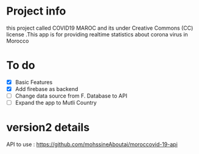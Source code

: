 # Project info
this project called COVID19 MAROC and its under Creative Commons (CC) license
.This app is for providing realtime statistics about corona virus in Morocco
# To do
- [x] Basic Features<br>
- [x] Add firebase as backend<br>
- [ ] Change data source from F. Database to API <br>
- [ ] Expand the app to Mutli Country<br>
# version2 details 
API to use : https://github.com/mohssineAboutaj/moroccovid-19-api
